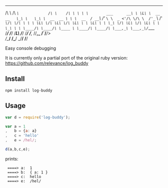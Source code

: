  __                      ____                __      __
/\ \                    /\  _`\             /\ \    /\ \
\ \ \        ___      __\ \ \L\ \  __  __   \_\ \   \_\ \  __  __
 \ \ \  __  / __`\  /'_ `\ \  _ <'/\ \/\ \  /'_` \  /'_` \/\ \/\ \
  \ \ \L\ \/\ \L\ \/\ \L\ \ \ \L\ \ \ \_\ \/\ \L\ \/\ \L\ \ \ \_\ \
   \ \____/\ \____/\ \____ \ \____/\ \____/\ \___,_\ \___,_\/`____ \
    \/___/  \/___/  \/___L\ \/___/  \/___/  \/__,_ /\/__,_ /`/___/> \
                      /\____/                                  /\___/
                      \_/__/                                   \/__/

Easy console debugging 

It is currently only a partial port of the original ruby version: 
    https://github.com/relevance/log_buddy

## Install

    npm install log-buddy

## Usage
```javascript
var d = require('log-buddy');

var a = 1
,   b = {a: a}
,   c = 'hello'
,   e = /hel/;

d(a,b,c,e);
```

prints:

     ====> a:  1
     ====> b:  { a: 1 }
     ====> c:  hello
     ====> e:  /hel/

